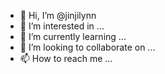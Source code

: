 - 👋 Hi, I’m @jinjilynn
- 👀 I’m interested in ...
- 🌱 I’m currently learning ...
- 💞️ I’m looking to collaborate on ...
- 📫 How to reach me ...

<!---
jinjilynn/jinjilynn is a ✨ special ✨ repository because its `README.md` (this file) appears on your GitHub profile.
You can click the Preview link to take a look at your changes.
--->

